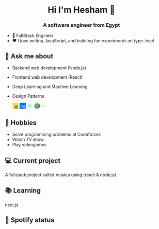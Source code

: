 <h1 align="center">Hi I'm Hesham 👋</h1>
<h3 align="center">A software engineer from Egypt</h3>

- 💼 FullStack Engineer
- ❤️ I love writing JavaScript, and building fun experiments on type-level

## 💬 Ask me about
- Backend web development (Node.js)
- Frontend web development (React)
- Deep Learning and Machine Learning
- Design Patterns

   <div>
        <code><img height="20" alt="javascript" 
        src="https://raw.githubusercontent.com/github/explore/80688e429a7d4ef2fca1e82350fe8e3517d3494d/topics/javascript/javascript.png"></code>
        <code><img height="20" alt="typescript" 
        src="https://raw.githubusercontent.com/github/explore/80688e429a7d4ef2fca1e82350fe8e3517d3494d/topics/typescript/typescript.png"></code>
        <code><img height="20" alt="react" 
        src="https://raw.githubusercontent.com/github/explore/80688e429a7d4ef2fca1e82350fe8e3517d3494d/topics/react/react.png"></code>
        <code><img height="20" alt="nodejs" 
        src="https://raw.githubusercontent.com/github/explore/80688e429a7d4ef2fca1e82350fe8e3517d3494d/topics/nodejs/nodejs.png"></code>    
        <code><img height="20" alt="mongodb" 
        src="https://raw.githubusercontent.com/github/explore/80688e429a7d4ef2fca1e82350fe8e3517d3494d/topics/mongodb/mongodb.png"></code>    
   </div>

## 📅 Hobbies
- Solve programming problems at Codeforces
- Watch TV show
- Play videogames

## 💻 Current project
A fullstack project called musica using (react & node.js)

## 📚 Learning
next.js
## 🎵 Spotify status
